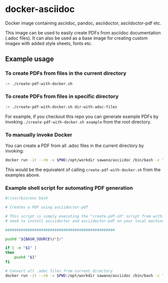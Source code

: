 # docker-asciidoc

Docker image containing asciidoc, pandoc, asciidoctor, asciidoctor-pdf etc.

This image can be used to easily create PDFs from asciidoc documentation (.adoc files).
It can also be used as a base image for creating custom images with added style sheets, fonts etc.

## Example usage

### To create PDFs from files in the current directory

````bash
:> ./create-pdf-with-docker.sh
````

### To create PDFs from files in specific directory

````bash
:> ./create-pdf-with-docker.sh dir-with-adoc-files
````

For example, if you checkout this repo you can generate example PDFs by invoking `./create-pdf-with-docker.sh example` from the root directory.

### To manually invoke Docker

You can create a PDF from all .adoc files in the current directory by invoking:

````bash
docker run -it --rm -v $PWD:/opt/workdir sawano/asciidoc /bin/bash -c "ls; cd /opt/workdir; /opt/bin/create-pdf.sh /opt/workdir"
````

This would be the equivalent of calling `create-pdf-with-docker.sh` from the examples above.

### Example shell script for automating PDF generation

````bash
#!/usr/bin/env bash

# Creates a PDF using asciidoctor-pdf

# This script is simply executing the "create-pdf-sh" script from within the docker container. This way, there is no
# need to install asciidoctor and asciidoctor-pdf on your local machine.

#################################################

pushd "${BASH_SOURCE%/*}/"

if [ -n "$1" ]
then
    pushd "$1"
fi

# Convert all .adoc files from current directory
docker run -it --rm -v $PWD:/opt/workdir sawano/asciidoc /bin/bash -c "cd /opt/workdir; /opt/bin/create-pdf.sh /opt/workdir"
````
